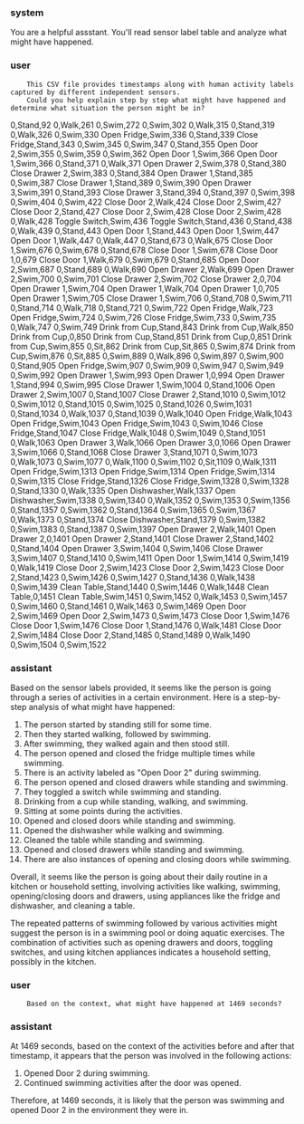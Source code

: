 ### system
You are a helpful assstant. You'll read sensor label table and analyze what might have happened.
### user

        This CSV file provides timestamps along with human activity labels captured by different independent sensors.
        Could you help explain step by step what might have happened and determine what situation the person might be in?
    
0,Stand,92
0,Walk,261
0,Swim,272
0,Swim,302
0,Walk,315
0,Stand,319
0,Walk,326
0,Swim,330
Open Fridge,Swim,336
0,Stand,339
Close Fridge,Stand,343
0,Swim,345
0,Swim,347
0,Stand,355
Open Door 2,Swim,355
0,Swim,359
0,Swim,362
Open Door 1,Swim,366
Open Door 1,Swim,366
0,Stand,371
0,Walk,371
Open Drawer 2,Swim,378
0,Stand,380
Close Drawer 2,Swim,383
0,Stand,384
Open Drawer 1,Stand,385
0,Swim,387
Close Drawer 1,Stand,389
0,Swim,390
Open Drawer 3,Swim,391
0,Stand,393
Close Drawer 3,Stand,394
0,Stand,397
0,Swim,398
0,Swim,404
0,Swim,422
Close Door 2,Walk,424
Close Door 2,Swim,427
Close Door 2,Stand,427
Close Door 2,Swim,428
Close Door 2,Swim,428
0,Walk,428
Toggle Switch,Swim,436
Toggle Switch,Stand,436
0,Stand,438
0,Walk,439
0,Stand,443
Open Door 1,Stand,443
Open Door 1,Swim,447
Open Door 1,Walk,447
0,Walk,447
0,Stand,673
0,Walk,675
Close Door 1,Swim,676
0,Swim,678
0,Stand,678
Close Door 1,Swim,678
Close Door 1,0,679
Close Door 1,Walk,679
0,Swim,679
0,Stand,685
Open Door 2,Swim,687
0,Stand,689
0,Walk,690
Open Drawer 2,Walk,699
Open Drawer 2,Swim,700
0,Swim,701
Close Drawer 2,Swim,702
Close Drawer 2,0,704
Open Drawer 1,Swim,704
Open Drawer 1,Walk,704
Open Drawer 1,0,705
Open Drawer 1,Swim,705
Close Drawer 1,Swim,706
0,Stand,708
0,Swim,711
0,Stand,714
0,Walk,718
0,Stand,721
0,Swim,722
Open Fridge,Walk,723
Open Fridge,Swim,724
0,Swim,726
Close Fridge,Swim,733
0,Swim,735
0,Walk,747
0,Swim,749
Drink from Cup,Stand,843
Drink from Cup,Walk,850
Drink from Cup,0,850
Drink from Cup,Stand,851
Drink from Cup,0,851
Drink from Cup,Swim,855
0,Sit,862
Drink from Cup,Sit,865
0,Swim,874
Drink from Cup,Swim,876
0,Sit,885
0,Swim,889
0,Walk,896
0,Swim,897
0,Swim,900
0,Stand,905
Open Fridge,Swim,907
0,Swim,909
0,Swim,947
0,Swim,949
0,Swim,992
Open Drawer 1,Swim,993
Open Drawer 1,0,994
Open Drawer 1,Stand,994
0,Swim,995
Close Drawer 1,Swim,1004
0,Stand,1006
Open Drawer 2,Swim,1007
0,Stand,1007
Close Drawer 2,Stand,1010
0,Swim,1012
0,Swim,1012
0,Stand,1015
0,Swim,1025
0,Stand,1026
0,Swim,1031
0,Stand,1034
0,Walk,1037
0,Stand,1039
0,Walk,1040
Open Fridge,Walk,1043
Open Fridge,Swim,1043
Open Fridge,Swim,1043
0,Swim,1046
Close Fridge,Stand,1047
Close Fridge,Walk,1048
0,Swim,1049
0,Stand,1051
0,Walk,1063
Open Drawer 3,Walk,1066
Open Drawer 3,0,1066
Open Drawer 3,Swim,1066
0,Stand,1068
Close Drawer 3,Stand,1071
0,Swim,1073
0,Walk,1073
0,Swim,1077
0,Walk,1100
0,Swim,1102
0,Sit,1109
0,Walk,1311
Open Fridge,Swim,1313
Open Fridge,Swim,1314
Open Fridge,Swim,1314
0,Swim,1315
Close Fridge,Stand,1326
Close Fridge,Swim,1328
0,Swim,1328
0,Stand,1330
0,Walk,1335
Open Dishwasher,Walk,1337
Open Dishwasher,Swim,1338
0,Swim,1340
0,Walk,1352
0,Swim,1353
0,Swim,1356
0,Stand,1357
0,Swim,1362
0,Stand,1364
0,Swim,1365
0,Swim,1367
0,Walk,1373
0,Stand,1374
Close Dishwasher,Stand,1379
0,Swim,1382
0,Swim,1383
0,Stand,1387
0,Swim,1397
Open Drawer 2,Walk,1401
Open Drawer 2,0,1401
Open Drawer 2,Stand,1401
Close Drawer 2,Stand,1402
0,Stand,1404
Open Drawer 3,Swim,1404
0,Swim,1406
Close Drawer 3,Swim,1407
0,Stand,1410
0,Swim,1411
Open Door 1,Swim,1414
0,Swim,1419
0,Walk,1419
Close Door 2,Swim,1423
Close Door 2,Swim,1423
Close Door 2,Stand,1423
0,Swim,1426
0,Swim,1427
0,Stand,1436
0,Walk,1438
0,Swim,1439
Clean Table,Stand,1440
0,Swim,1446
0,Walk,1448
Clean Table,0,1451
Clean Table,Swim,1451
0,Swim,1452
0,Walk,1453
0,Swim,1457
0,Swim,1460
0,Stand,1461
0,Walk,1463
0,Swim,1469
Open Door 2,Swim,1469
Open Door 2,Swim,1473
0,Swim,1473
Close Door 1,Swim,1476
Close Door 1,Swim,1476
Close Door 1,Stand,1476
0,Walk,1481
Close Door 2,Swim,1484
Close Door 2,Stand,1485
0,Stand,1489
0,Walk,1490
0,Swim,1504
0,Swim,1522

### assistant
Based on the sensor labels provided, it seems like the person is going through a series of activities in a certain environment. Here is a step-by-step analysis of what might have happened:

1. The person started by standing still for some time.
2. Then they started walking, followed by swimming.
3. After swimming, they walked again and then stood still.
4. The person opened and closed the fridge multiple times while swimming.
5. There is an activity labeled as "Open Door 2" during swimming.
6. The person opened and closed drawers while standing and swimming.
7. They toggled a switch while swimming and standing.
8. Drinking from a cup while standing, walking, and swimming.
9. Sitting at some points during the activities.
10. Opened and closed doors while standing and swimming.
11. Opened the dishwasher while walking and swimming.
12. Cleaned the table while standing and swimming.
13. Opened and closed drawers while standing and swimming.
14. There are also instances of opening and closing doors while swimming.

Overall, it seems like the person is going about their daily routine in a kitchen or household setting, involving activities like walking, swimming, opening/closing doors and drawers, using appliances like the fridge and dishwasher, and cleaning a table.

The repeated patterns of swimming followed by various activities might suggest the person is in a swimming pool or doing aquatic exercises. The combination of activities such as opening drawers and doors, toggling switches, and using kitchen appliances indicates a household setting, possibly in the kitchen.
### user

        Based on the context, what might have happened at 1469 seconds?
    
### assistant
At 1469 seconds, based on the context of the activities before and after that timestamp, it appears that the person was involved in the following actions:

1. Opened Door 2 during swimming.
2. Continued swimming activities after the door was opened.

Therefore, at 1469 seconds, it is likely that the person was swimming and opened Door 2 in the environment they were in.
